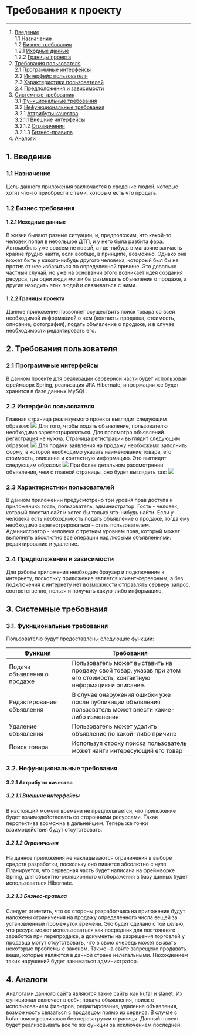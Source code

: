 # Требования к проекту
---
1. [Введение](#introduction) <br>
   1.1 [Назначение](#purpose) <br>
   1.2 [Бизнес требования](#businesRequirments) <br>
    1.2.1 [Иходные данные](#initialData) <br>
    1.2.2 [Границы проекта](#applicationScopes) <br>
2. [Требования пользователя](#userRequirments) <br>
   2.1 [Программные интерфейсы](#programInterfaces) <br>
   2.2 [Интерфейс пользователя](#userInterface) <br>
   2.3 [Характеристики пользователей](#) <br>
   2.4 [Предположения и зависимости](#) <br>
3. [Системные требования](#systemRequirments) <br>
   3.1 [Функциональные требования](#functionalRequirmets) <br>
   3.2 [Нефункциональные требования](#non-functionalRequirmets) <br>
     3.2.1 [Аттрибуты качества](#qualityAttributes) <br>
     3.2.1.1 [Внешние интерфейсы](#externalInterfaces) <br>
     3.2.1.2 [Ограничения](#restrictions) <br>
     3.2.1.3 [Бизнес-правила](#businesRules) <br>
4. [Аналоги](#analogs) <br>

## 1. Введение <a name="introduction"></a>
### 1.1 Назначение <a name="purpose"> </a>
Цель данного приложения заключается в сведение людей, которые хотят что-то приобрести с теми, которым есть что продать.

### 1.2 Бизнес требования <a name="businessRequirments"> </a>
#### 1.2.1 Исходные данные <a name="initialData"> </a>
В жизни бывают разные ситуации, и, предположим, что какой-то человек попал в небольшое ДТП, и у него была разбита фара. Автомобиль уже совсем не новый, а где-нибудь в магазине запчасть крайне трудно найти, если вообще, в принципе, возможно.
Однако она может быть у какого-нибудь другого человека, котороый был бы не против от нее избавиться по определенной причине. Это довольно частный случай, но уже на основании этого возникает идея создания ресурса, где одни люди могли бы размещать объявления о продаже, а другие находить этих людей и связываться с ними.

#### 1.2.2 Границы проекта <a name="applicationScopes"></a>
Данное приложение позволяет осуществить поиск товара со всей необходимой информацией о нем (контакты продавца, стоимость, описание, фотография), подать объявление о продаже, и в случае необходимости редактировать его.

## 2. Требования пользователя <a name="userRequirments"></a>
### 2.1 Программные интерфейсы <a name="programInterfaces"></a>
В данном проекте для реализации серверной части будет использован фреймворк Spring, реализация JPA Hibernate, информация же будет хранится в базе данных MySQL.

### 2.2 Интерфейс пользователя <a name="userInterface">
Главная страница реализуемого проекта выглядит следующим образом:
![](https://github.com/EugeneKorenik/SimpleAdvertisingPlatform/blob/master/Documents/Mockups/mainView.png)
Для того, чтобы подать объявление, пользователю необходимо зарегестрироваться. Для просмотра объявлений регистрация не нужна. Страница регистрации выглядит следующим образом:
![](https://github.com/EugeneKorenik/SimpleAdvertisingPlatform/blob/master/Documents/Mockups/accountRegistration.png)
Для подачи заявления на продажу необхожимо заполнить форму, в которой необходимо указать наименование товара, его стоимость, описание и контактную информацию. Это выглядит следующим образом:
![](https://github.com/EugeneKorenik/SimpleAdvertisingPlatform/blob/master/Documents/Mockups/adSubmission.png)
При более детальном рассмотрении объявления, чем с главной страницы, оно будет выглядеть так:
![](https://github.com/EugeneKorenik/SimpleAdvertisingPlatform/blob/master/Documents/Mockups/adView.png) 

### 2.3 Характеристики пользователей
В данном приложении предусмотрено три уровня прав доступа к приложению: гость, пользователь, администратор. Гость - человек, который  посетил сайт и хотел бы только что-нибудь найти. Если у человека есть необходимость подать объявление о продаже, тогда ему необходимо зарегестрироваться - стать пользователем. Администратор - человека с третьим уровнем прав, который может выполнять абсолютно все операции над любыми объявлениями: редактирование и удаление.

### 2.4 Предположения и зависимости
Для работы приложения необходим браузер и подключение к интернету, поскольку приложение является клиент-серверным, а без подключения к интернету нет возможности отправлять серверу запрос, соответственно, нельзя и получать какую-либо информацию.

## 3. Системные требовнаия <a name="systemRequirments"></a>
### 3.1. Фукнциональные требования <a name="functionalRequirmets"> </a>
Пользователю будут предоставлены следующие функции:

Функция | Требования
--- | ---
Подача объявления о продаже | Пользователь может выставить на продажу свой товар, указав при этом его стоимость, контактную информацию и описание.
Редактирование объявления | В случае онаружения ошибки уже после публикации объявления пользователь может внести какие-либо изменения 
Удаление объявления | Пользователь может удалить объявление по какой-либо причине
Поиск товара | Используя строку поиска пользователь может найти интересующий его товар

### 3.2. Нефункциональные требования <a name="non-functionalRequirmets"> </a>
#### 3.2.1 Аттрибуты качества <a name="qualityAttributes"></a>
##### 3.2.1.1 Внешние интерфейсы <a name="externalInterfaces"></a>
В настоящий момент времени не предполагается, что приложение будет взаимодействовать со сторонними ресурсами. Такая перспектива возможна в дальнейшем. Теперь же точки взаимодействия будут отсутствовать.

##### 3.2.1.2 Ограничения <a name="restriсtions"></a> 
На данное приложения не накладываются ограничения в выборе средств разработки, поскольку оно пишется абсолютно с нуля. Планируется, что серверная часть будет написана на фреймворке Spring, для объектно-реляционного отоборажения в базу данных будет использоваться Hibernate.
   
##### 3.2.1.3 Бизнес-правила <a name="businesRules"></a>
Следует отметить, что со стороны разработчика на приложение будут наложены ограничения на продажу определенного числа вещей за установленный промежуток времени. Это будет сделано с той целью, что ресурс может использоваться как посредник для постоянного заработка при перепродаже, а документы на разрешения торговлей у продавца могут отсутствовать, что в свою очередь может вызвать некоторые проблемы с законом. Также на сайте запрещено продавать вещи, которые являются в данной стране нелегальными. Нахождением таких нарушений будет заниматься администратор.

## 4. Аналоги <a name="analogs"></a> 
Аналогами данного сайта являются такие сайты как [kufar](https://www.kufar.by) и [slanet](slanet.by). Их функционал включает в себя: подача объявления, поиск с использованием фильтров, редактирование, удаление объявления, возможность связаться с продавцом прямо из сервиса. В случае с kufar поиск реализован без перезагрузки страницы. Данный проект будет реализовывать все те же функции за исключением последней.

